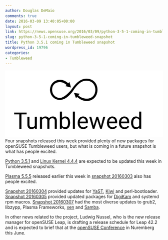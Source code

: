 ```yaml
---
author: Douglas DeMaio
comments: true
date: 2016-03-09 13:40:05+00:00
layout: post
link: https://news.opensuse.org/2016/03/09/python-3-5-1-coming-in-tumbleweed-snapshot/
slug: python-3-5-1-coming-in-tumbleweed-snapshot
title: Python 3.5.1 coming in Tumbleweed snapshot
wordpress_id: 19796
categories:
- Tumbleweed
---
```


![Tumbleweed-black](/wp-content/uploads/2016/03/Tumbleweed-black.png)Four snapshots released this week provided plenty of new packages for openSUSE Tumbleweed users, but what is coming in a future snapshot is what has people excited.

[Python 3.5.1](https://www.python.org/downloads/release/python-351/) and [Linux Kernel 4.4.4](https://www.linux.com/news/software/linux-kernel/890325-linux-kernel-444-officially-released) are expected to be updated this week in Tumbleweed snapshots.

[Plasma 5.5.5](https://www.kde.org/announcements/plasma-5.5.5.php) released earlier this week in [snapshot 20160303](https://lists.opensuse.org/opensuse-factory/2016-03/msg00052.html) also has people excited.

[Snapshot 20160304](https://lists.opensuse.org/opensuse-factory/2016-03/msg00065.html) provided updates for [YaST](http://yast.github.io/), [Kiwi](https://opensuse.github.io/kiwi/) and perl-bootloader. [Snapshot 20160305](https://lists.opensuse.org/opensuse-factory/2016-03/msg00067.html) provided updated packages for [DigiKam](https://www.digikam.org/) and systemd rpm macros. [Snapshot 20160307](https://lists.opensuse.org/opensuse-factory/2016-03/msg00099.html) had the most diverse updates to grub2, libzypp, Plasma Frameworks, [xen](http://www.xenproject.org/) and [Samba](https://www.samba.org/).

In other news related to the project, Ludwig Nussel, who is the new release manager for openSUSE Leap, is drafting a release schedule for Leap 42.2 and is expected to brief that at the [openSUSE Conference](https://events.opensuse.org/conference/oSC16) in Nuremberg this June.
